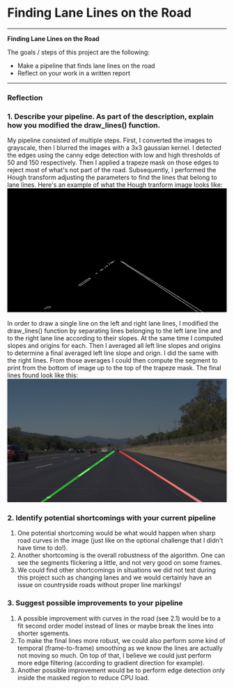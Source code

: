 # **Finding Lane Lines on the Road** 

---

**Finding Lane Lines on the Road**

The goals / steps of this project are the following:
* Make a pipeline that finds lane lines on the road
* Reflect on your work in a written report


[//]: # (Image References)

[image1]: ./examples/solidWhiteRight.png

---

### Reflection

### 1. Describe your pipeline. As part of the description, explain how you modified the draw_lines() function.

My pipeline consisted of multiple steps. First, I converted the images to grayscale, then I blurred the images with a 3x3 gaussian kernel. I detected the edges using the canny edge detection with low and high thresholds of 50 and 150 respectively. Then I applied a trapeze mask on those edges to reject most of what's not part of the road. Subsequently, I performed the Hough transform adjusting the parameters to find the lines that belong to lane lines. Here's an example of what the Hough tranform image looks like:
![alt text](./test_images_output/solidWhiteRight_edges.png)

In order to draw a single line on the left and right lane lines, I modified the draw_lines() function by separating lines belonging to the left lane line and to the right lane line according to their slopes. At the same time I computed slopes and origins for each. Then I averaged all left line slopes and origins to determine a final averaged left line slope and orign. I did the same with the right lines. From those averages I could then compute the segment to print from the bottom of image up to the top of the trapeze mask. The final lines found look like this:
![alt text](./test_images_output/solidWhiteRight.png)


### 2. Identify potential shortcomings with your current pipeline
1. One potential shortcoming would be what would happen when sharp road curves in the image (just like on the optional challenge that I didn't have time to do!). 
2. Another shortcoming is the overall robustness of the algorithm. One can see the segments flickering a little, and not very good on some frames.
3. We could find other shortcomings in situations we did not test during this project such as changing lanes and we would certainly have an issue on countryside roads without proper line markings!

### 3. Suggest possible improvements to your pipeline
1. A possible improvement with curves in the road (see 2.1) would be to a fit second order model instead of lines or maybe break the lines into shorter sgements.
2. To make the final lines more robust, we could also perform some kind of temporal (frame-to-frame) smoothing as we know the lines are actually not moving so much. On top of that, I believe we could just perform more edge filtering (according to gradient direction for example).
2. Another possible improvement would be to perform edge detection only inside the masked region to reduce CPU load.
